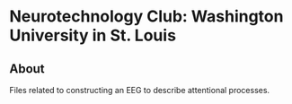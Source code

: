# Neurotechnology Club: Washington University in St. Louis

## About
Files related to constructing an EEG to describe attentional processes.
